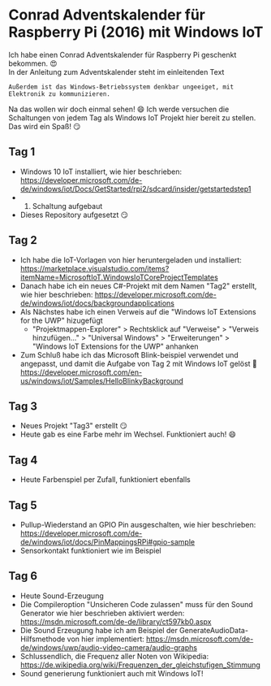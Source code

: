 # Conrad Adventskalender für Raspberry Pi (2016) mit Windows IoT

Ich habe einen Conrad Adventskalender für Raspberry Pi geschenkt bekommen. 😍   
In der Anleitung zum Adventskalender steht im einleitenden Text

    Außerdem ist das Windows-Betriebssystem denkbar ungeeiget, mit Elektronik zu kommunizieren.

Na das wollen wir doch einmal sehen! 😄 Ich werde versuchen die Schaltungen von jedem Tag als Windows IoT Projekt hier bereit zu stellen. Das wird ein Spaß! 😏

## Tag 1
* Windows 10 IoT installiert, wie hier beschrieben: https://developer.microsoft.com/de-de/windows/iot/Docs/GetStarted/rpi2/sdcard/insider/getstartedstep1
* 1. Schaltung aufgebaut
* Dieses Repository aufgesetzt :smirk:

## Tag 2
* Ich habe die IoT-Vorlagen von hier heruntergeladen und installiert: https://marketplace.visualstudio.com/items?itemName=MicrosoftIoT.WindowsIoTCoreProjectTemplates
* Danach habe ich ein neues C#-Projekt mit dem Namen "Tag2" erstellt, wie hier beschrieben: https://developer.microsoft.com/de-de/windows/iot/docs/backgroundapplications
* Als Nächstes habe ich einen Verweis auf die "Windows IoT Extensions for the UWP" hizugefügt
    * "Projektmappen-Explorer" > Rechtsklick auf "Verweise" > "Verweis hinzufügen..." > "Universal Windows" > "Erweiterungen" > "Windows IoT Extensions for the UWP" anhanken
* Zum Schluß habe ich das Microsoft Blink-beispiel verwendet und angepasst, und damit die Aufgabe von Tag 2 mit Windows IoT gelöst :metal: https://developer.microsoft.com/en-us/windows/iot/Samples/HelloBlinkyBackground

## Tag 3
* Neues Projekt "Tag3" erstellt :smirk:
* Heute gab es eine Farbe mehr im Wechsel. Funktioniert auch! :smile:

## Tag 4
* Heute Farbenspiel per Zufall, funktioniert ebenfalls

## Tag 5
* Pullup-Wiederstand an GPIO Pin ausgeschalten, wie hier beschrieben: https://developer.microsoft.com/de-de/windows/iot/docs/PinMappingsRPi#gpio-sample
* Sensorkontakt funktioniert wie im Beispiel

## Tag 6
* Heute Sound-Erzeugung
* Die Compileroption "Unsicheren Code zulassen" muss für den Sound Generator wie hier beschrieben aktiviert werden: https://msdn.microsoft.com/de-de/library/ct597kb0.aspx
* Die Sound Erzeugung habe ich am Beispiel der GenerateAudioData-Hilfsmethode von hier implementiert: https://msdn.microsoft.com/de-de/windows/uwp/audio-video-camera/audio-graphs
* Schlussendlich, die Frequenz aller Noten von Wikipedia: https://de.wikipedia.org/wiki/Frequenzen_der_gleichstufigen_Stimmung
* Sound generierung funktioniert auch mit Windows IoT!